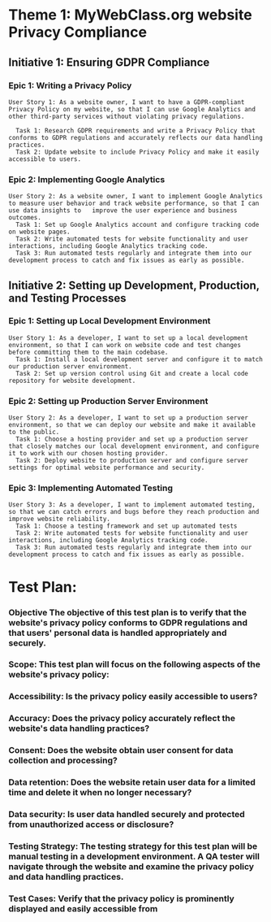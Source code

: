 # Theme 1: MyWebClass.org website Privacy Compliance

## Initiative 1: Ensuring GDPR Compliance

### Epic 1: Writing a Privacy Policy
    User Story 1: As a website owner, I want to have a GDPR-compliant Privacy Policy on my website, so that I can use Google Analytics and other third-party services without violating privacy regulations.
  
      Task 1: Research GDPR requirements and write a Privacy Policy that conforms to GDPR regulations and accurately reflects our data handling practices.
      Task 2: Update website to include Privacy Policy and make it easily accessible to users.
      
      
### Epic 2: Implementing Google Analytics
    User Story 2: As a website owner, I want to implement Google Analytics to measure user behavior and track website performance, so that I can use data insights to   improve the user experience and business outcomes.
      Task 1: Set up Google Analytics account and configure tracking code on website pages.
      Task 2: Write automated tests for website functionality and user interactions, including Google Analytics tracking code.
      Task 3: Run automated tests regularly and integrate them into our development process to catch and fix issues as early as possible.
      
      
## Initiative 2: Setting up Development, Production, and Testing Processes

### Epic 1: Setting up Local Development Environment
    User Story 1: As a developer, I want to set up a local development environment, so that I can work on website code and test changes before committing them to the main codebase.
      Task 1: Install a local development server and configure it to match our production server environment.
      Task 2: Set up version control using Git and create a local code repository for website development.
      
### Epic 2: Setting up Production Server Environment
    User Story 2: As a developer, I want to set up a production server environment, so that we can deploy our website and make it available to the public.
      Task 1: Choose a hosting provider and set up a production server that closely matches our local development environment, and configure it to work with our chosen hosting provider.
      Task 2: Deploy website to production server and configure server settings for optimal website performance and security.
      
### Epic 3: Implementing Automated Testing
    User Story 3: As a developer, I want to implement automated testing, so that we can catch errors and bugs before they reach production and improve website reliability.
      Task 1: Choose a testing framework and set up automated tests
      Task 2: Write automated tests for website functionality and user interactions, including Google Analytics tracking code.
      Task 3: Run automated tests regularly and integrate them into our development process to catch and fix issues as early as possible.

# Test Plan: 

### Objective The objective of this test plan is to verify that the website's privacy policy conforms to GDPR regulations and that users' personal data is handled appropriately and securely.

### Scope: This test plan will focus on the following aspects of the website's privacy policy:

###  Accessibility: Is the privacy policy easily accessible to users?
### Accuracy: Does the privacy policy accurately reflect the website's data handling practices?
### Consent: Does the website obtain user consent for data collection and processing?
### Data retention: Does the website retain user data for a limited time and delete it when no longer necessary?
### Data security: Is user data handled securely and protected from unauthorized access or disclosure?
### Testing Strategy: The testing strategy for this test plan will be manual testing in a development environment. A QA tester will navigate through the website and examine the privacy policy and data handling practices.

### Test Cases: Verify that the privacy policy is prominently displayed and easily accessible from
